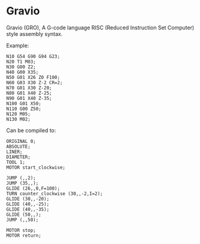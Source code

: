 # Gravio

Gravio (GRO), A G-code language RISC (Reduced Instruction Set Computer) style assembly syntax.

Example:
```gcode
N10 G54 G90 G94 G23;
N20 T1 M03;
N30 G00 Z2;
N40 G00 X35;
N50 G01 X26 Z0 F100;
N60 G03 X30 Z-2 CR=2;
N70 G01 X30 Z-20;
N80 G01 X40 Z-25;
N90 G01 X40 Z-35;
N100 G01 X50;
N110 G00 Z50;
N120 M05;
N130 M02;
```
Can be compiled to:
```gravio
ORIGINAL 0;
ABSOLUTE;
LINER;
DIAMETER;
TOOL 1;
MOTOR start_clockwise;

JUMP (,,2);
JUMP (35,,);
GLIDE (26,,0,F=100);
TURN counter_clockwise (30,,-2,I=2);
GLIDE (30,,-20);
GLIDE (40,,-25);
GLIDE (40,,-35);
GLIDE (50,,);
JUMP (,,50);

MOTOR stop;
MOTOR return;
```